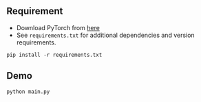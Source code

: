## Requirement
- Download PyTorch from [here](https://pytorch.org/get-started/locally/)
- See `requirements.txt` for additional dependencies and version requirements.

```setup
pip install -r requirements.txt
```

## Demo

```setup
python main.py
```